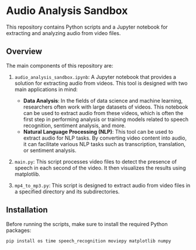 # Audio Analysis Sandbox

This repository contains Python scripts and a Jupyter notebook for extracting and analyzing audio from video files.

## Overview

The main components of this repository are:

1. `audio_analysis_sandbox.ipynb`: A Jupyter notebook that provides a solution for extracting audio from videos. This tool is designed with two main applications in mind:
    - **Data Analysis**: In the fields of data science and machine learning, researchers often work with large datasets of videos. This notebook can be used to extract audio from these videos, which is often the first step in performing analysis or training models related to speech recognition, sentiment analysis, and more.
    - **Natural Language Processing (NLP)**: This tool can be used to extract audio for NLP tasks. By converting video content into audio, it can facilitate various NLP tasks such as transcription, translation, or sentiment analysis.

2. `main.py`: This script processes video files to detect the presence of speech in each second of the video. It then visualizes the results using matplotlib.

3. `mp4_to_mp3.py`: This script is designed to extract audio from video files in a specified directory and its subdirectories.

## Installation

Before running the scripts, make sure to install the required Python packages:

```bash
pip install os time speech_recognition moviepy matplotlib numpy
